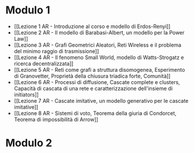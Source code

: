 # Modulo 1

- [[Lezione 1 AR - Introduzione al corso e modello di Erdos-Renyi]]
- [[Lezione 2 AR - Il modello di Barabasi-Albert, un modello per la Power Law]]
- [[Lezione 3 AR - Grafi Geometrici Aleatori, Reti Wireless e il problema del minimo raggio di trasmissione]]
- [[Lezione 4 AR - Il fenomeno Small World, modello di Watts-Strogatz e ricerca decentralizzata]]
- [[Lezione 5 AR - Reti come grafi a struttura disomogenea, Esperimento di Granovetter, Proprietà della chiusura triadica forte, Comunità]]
- [[Lezione 6 AR - Processi di diffusione, Cascate complete e clusters, Capacità di cascata di una rete e caratterizzazione dell'insieme di initiators]]
- [[Lezione 7 AR - Cascate imitative, un modello generativo per le cascate imitative]]
- [[Lezione 8 AR - Sistemi di voto, Teorema della giuria di Condorcet, Teorema di impossibilità di Arrow]]

# Modulo 2
